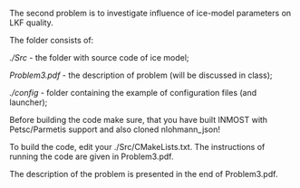 The second problem is to investigate influence of ice-model parameters on LKF quality.

The folder consists of:

*./Src* - the folder with source code of ice model;

*Problem3.pdf* - the description of problem (will be discussed in class);

*./config* - folder containing the example of configuration files (and launcher);

Before building the code make sure, that you have built INMOST with Petsc/Parmetis support and also cloned nlohmann_json!

To build the code, edit your ./Src/CMakeLists.txt. The instructions of running the code are given in Problem3.pdf.

The description of the problem is presented in the end of Problem3.pdf.
